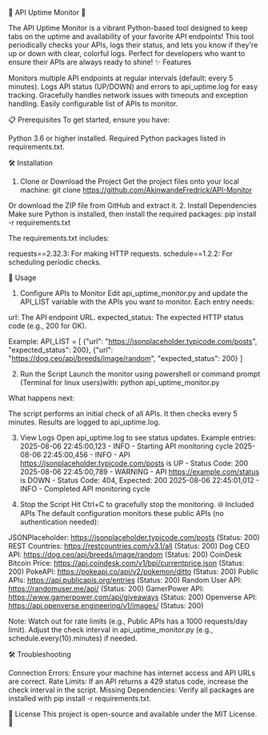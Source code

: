 🌟 API Uptime Monitor 🌟

The API Uptime Monitor is a vibrant Python-based tool designed to keep tabs on the uptime and availability of your favorite API endpoints!  This tool periodically checks your APIs, logs their status, and lets you know if they're up or down with clear, colorful logs. Perfect for developers who want to ensure their APIs are always ready to shine!
✨ Features

Monitors multiple API endpoints at regular intervals (default: every 5 minutes).
Logs API status (UP/DOWN) and errors to api_uptime.log for easy tracking.
Gracefully handles network issues with timeouts and exception handling.
Easily configurable list of APIs to monitor.

📋 Prerequisites
To get started, ensure you have:

Python 3.6 or higher installed.
Required Python packages listed in requirements.txt.

🛠️ Installation
1. Clone or Download the Project
Get the project files onto your local machine:
git clone <https://github.com/AkinwandeFredrick/API-Monitor>

Or download the ZIP file from GitHub and extract it.
2. Install Dependencies
Make sure Python is installed, then install the required packages:
pip install -r requirements.txt

The requirements.txt includes:

requests==2.32.3: For making HTTP requests.
schedule==1.2.2: For scheduling periodic checks.

🚀 Usage
1. Configure APIs to Monitor
Edit api_uptime_monitor.py and update the API_LIST variable with the APIs you want to monitor. Each entry needs:

url: The API endpoint URL.
expected_status: The expected HTTP status code (e.g., 200 for OK).

Example:
API_LIST = [
    {"url": "https://jsonplaceholder.typicode.com/posts", "expected_status": 200},
    {"url": "https://dog.ceo/api/breeds/image/random", "expected_status": 200}
]

2. Run the Script
Launch the monitor using powershell or command prompt (Terminal for linux users)with:
python api_uptime_monitor.py

What happens next:

The script performs an initial check of all APIs.
It then checks every 5 minutes.
Results are logged to api_uptime.log.

3. View Logs
Open api_uptime.log to see status updates. Example entries:
2025-08-06 22:45:00,123 - INFO - Starting API monitoring cycle
2025-08-06 22:45:00,456 - INFO - API https://jsonplaceholder.typicode.com/posts is UP - Status Code: 200
2025-08-06 22:45:00,789 - WARNING - API https://example.com/status is DOWN - Status Code: 404, Expected: 200
2025-08-06 22:45:01,012 - INFO - Completed API monitoring cycle

4. Stop the Script
Hit Ctrl+C to gracefully stop the monitoring.
🌐 Included APIs
The default configuration monitors these public APIs (no authentication needed):

JSONPlaceholder: https://jsonplaceholder.typicode.com/posts (Status: 200)
REST Countries: https://restcountries.com/v3.1/all (Status: 200)
Dog CEO API: https://dog.ceo/api/breeds/image/random (Status: 200)
CoinDesk Bitcoin Price: https://api.coindesk.com/v1/bpi/currentprice.json (Status: 200)
PokeAPI: https://pokeapi.co/api/v2/pokemon/ditto (Status: 200)
Public APIs: https://api.publicapis.org/entries (Status: 200)
Random User API: https://randomuser.me/api/ (Status: 200)
GamerPower API: https://www.gamerpower.com/api/giveaways (Status: 200)
Openverse API: https://api.openverse.engineering/v1/images/ (Status: 200)


Note: Watch out for rate limits (e.g., Public APIs has a 1000 requests/day limit). Adjust the check interval in api_uptime_monitor.py (e.g., schedule.every(10).minutes) if needed.

🛠️ Troubleshooting

Connection Errors: Ensure your machine has internet access and API URLs are correct.
Rate Limits: If an API returns a 429 status code, increase the check interval in the script.
Missing Dependencies: Verify all packages are installed with pip install -r requirements.txt.

📜 License
This project is open-source and available under the MIT License. 🎉
